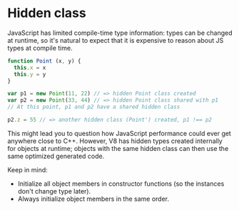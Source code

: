 # Hidden class

JavaScript has limited compile-time type information: types can be changed at runtime, so it's natural to expect that it is expensive to reason about JS types at compile time.

```js
function Point (x, y) {
  this.x = x
  this.y = y
}

var p1 = new Point(11, 22) // => hidden Point class created
var p2 = new Point(33, 44) // => hidden Point class shared with p1
// At this point, p1 and p2 have a shared hidden class

p2.z = 55 // => another hidden class (Point') created, p1 !== p2
```

This might lead you to question how JavaScript performance could ever get anywhere close to C++. However, V8 has hidden types created internally for objects at runtime; objects with the same hidden class can then use the same optimized generated code.

Keep in mind:

- Initialize all object members in constructor functions (so the instances don't change type later).
- Always initialize object members in the same order.

